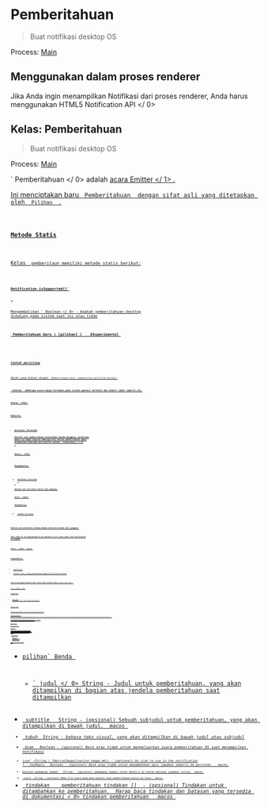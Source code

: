 # Pemberitahuan

> Buat notifikasi desktop OS

Process: [Main](../glossary.md#main-process)

## Menggunakan dalam proses renderer

Jika Anda ingin menampilkan Notifikasi dari proses renderer, Anda harus menggunakan  HTML5 Notification API </ 0></p> 

## Kelas: Pemberitahuan

> Buat notifikasi desktop OS

Process: [Main](../glossary.md#main-process)

` Pemberitahuan </ 0> adalah
 <a href="http://nodejs.org/api/events.html#events_class_events_eventemitter"> acara Emitter </ 1> .</p>

<p>Ini menciptakan baru <code> Pemberitahuan </ 0> dengan sifat asli yang ditetapkan oleh <code> Pilihan </ 0> .</p>

<h3>Metode Statis</h3>

<p>Kelas <code> pemberitaun</ 0> memiliki metode statis berikut:</p>

<h4><code>Notification.isSupported()`</h4> 

Mengembalikan ` Boolean </ 0> - Apakah pemberitahuan desktop didukung pada sistem saat ini atau tidak</p>

<h3><code> Pemberitahuan baru ( [pilihan] ) </ 0>  <em> Eksperimental </ 1></h3>

<ul>
<li><code>pilihan` Benda 

* ` judul </ 0>  String - Judul untuk pemberitahuan, yang akan ditampilkan di bagian atas jendela pemberitahuan saat ditampilkan</li>
<li><code> subtitle </ 0>  String - (opsional) Sebuah subjudul untuk pemberitahuan, yang akan ditampilkan di bawah judul. <em> macos </ 1></li>
<li><code> tubuh </ 0> String - bahasa teks visual, yang akan ditampilkan di bawah judul atau subjudul</li>
<li><code> diam </ 0>  Boolean - (opsional) Baik atau tidak untuk mengeluarkan suara pemberitahuan OS saat menampilkan notifikasi</li>
<li><code>icon` (String | [NativeImage](native-image.md)) - (optional) An icon to use in the notification
* ` hasReply </ 0>  Boolean - (opsional) Baik atau tidak untuk menambahkan opsi jawaban sebaris ke perintah.  <em> macos </ 1></li>
<li><code>balasan pemegang tempat </ 0>  String - (opsional) pemegang tempat untuk menulis di kolom masukan jawaban inline. <em> macos </ 1></li>
<li><code> suara </ 0>  String - (opsional) Nama file suara yang akan diputar saat pemberitahuan muncul di layar. <em> macos </ 1></li>
<li><code> tindakan </ 0>  <a href="structures/notification-action.md"> pemberitahuan tindakan [] </ 1> - (opsional) Tindakan untuk ditambahkan ke pemberitahuan.  Harap baca tindakan dan batasan yang tersedia di dokumentasi < 0> tindakan pemberitahuan </ 0> <em> macos </ 1></li>
</ul></li>
</ul>

<h3>Contoh peristiwa</h3>

<p>Objek yang dibuat dengan <code> Pemberitahuan baru </ 0> memancarkan peristiwa berikut:</p>

<p><strong> Catatan: </ 0> Beberapa acara hanya tersedia pada sistem operasi tertentu dan diberi label seperti itu.</p>

<h4>Acara: 'show'</h4>

<p>Returns:</p>

<ul>
<li><code>peristiwa` Peristiwa

Emitted saat pemberitahuan ditunjukkan kepada pengguna, perhatikan bahwa ini dapat dipecat beberapa kali karena pemberitahuan dapat ditampilkan beberapa kali melalui metode ` menunjukan() </ 0> .</p>

<h4>Acara : 'klik'</h4>

<p>Pengembalian:</p>

<ul>
<li><code>peristiwa` Peristiwa</li> </ul> 

Emitted saat notifikasi diklik oleh pengguna.

#### Acara : 'dekat'

Pengembalian:

* `event</ 0> Acara</li>
</ul>

<p>Emitted saat notifikasi ditutup dengan intervensi manual dari pengguna.</p>

<p>This event is not guaranteed to be emitted in all cases where the notification
is closed.</p>

<h4>Acara : 'balas' <em> macos </ 0></h4>

<p>Pengembalian:</p>

<ul>
<li><code>event</ 0> Acara</li>
<li><code> balasan</ 0>  String - String yang dimasukkan pengguna ke kolom dibarisan balasan</li>
</ul>

<p>Emitted saat pengguna mengklik tombol "Balas" pada notifikasi dengan <code> telah di balas: benar </ 0> .</p>

<h4>Acara: 'aktifkan' <em> macOS </ 0></h4>

<p>Pengembalian:</p>

<ul>
<li><code>event` Acara
* ` masukkan </ 0>  Nomor - Indeks tindakan yang diaktifkan</li>
</ul>

<h3>Metode Contoh</h3>

<p>Objek yang dibuat dengan <code> Notifikasi baru </ 0> memiliki metode contoh berikut:</p>

<h4><code>pemberitahuan.menunjukkan ()`</h4> 
  Segera tunjukkan notifikasi tersebut kepada pengguna, mohon perhatikan hal ini tidak seperti penerapan Pemberitahuan HTML5, cukup memberi contoh ` Notifikasi baru </ 0> tidak segera menunjukkannya kepada pengguna, Anda perlu memanggil metode ini sebelum OS akan ditampilkan. saya t.</p>

<p>If the notification has been shown before, this method will dismiss the previously
shown notification and create a new one with identical properties.</p>

<h4><code>notification.close()`</h4> 
  
  Dismisses the notification.
  
  ### Memutar Suara
  
  Di macos , Anda dapat menentukan nama suara yang ingin Anda putar saat pemberitahuan ditampilkan. Salah satu suara default (di bawah Preferensi Sistem> Suara) dapat digunakan, selain file suara khusus. Pastikan file suara disalin di bawah kumpulan aplikasi (misalnya, `App kamu .app/isi/sumber daya </ 0> ), atau salah satu dari lokasi berikut:</p>

<ul>
<li><code>~ / Perpustakaan / Suara`</li> 
  
  * `/ Perpustakaan / Suara`
  * `/ Jaringan / Perpustakaan / Suara`
  * `/ Sistem / Perpustakaan / Suara`</ul> 
  
  Lihat dokumen  NS suara </ 0> untuk informasi lebih lanjut.</p>